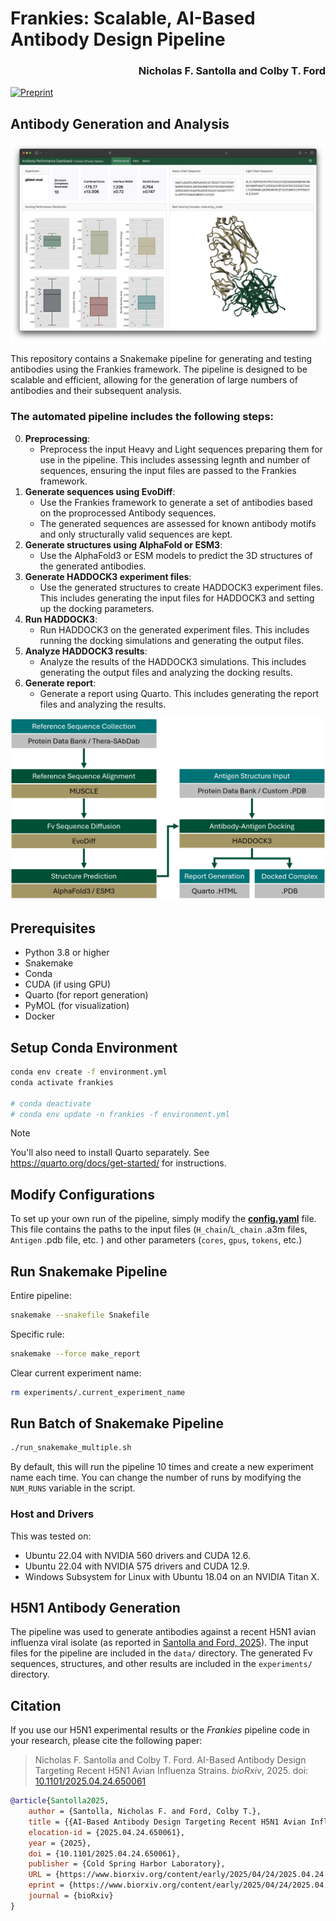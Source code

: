 # Frankies: Scalable, AI-Based  Antibody Design Pipeline

<h3 align="right">Nicholas F. Santolla and Colby T. Ford</h3>

[![Preprint](https://img.shields.io/badge/bioRxiv-10.1101/2025.04.24.650061-bb2635?style=for-the-badge&logo=read.cv)](https://www.biorxiv.org/content/10.1101/2025.04.24.650061)


## Antibody Generation and Analysis

![](figures/dashboard_gilded-stud.png)

This repository contains a Snakemake pipeline for generating and testing antibodies using the Frankies framework. The pipeline is designed to be scalable and efficient, allowing for the generation of large numbers of antibodies and their subsequent analysis.

### The automated pipeline includes the following steps:

0. **Preprocessing**: 
    - Preprocess the input Heavy and Light sequences preparing them for use in the pipeline. This includes assessing legnth and number of sequences, ensuring the input files are passed to the Frankies framework.
1. **Generate sequences using EvoDiff**: 
    - Use the Frankies framework to generate a set of antibodies based on the proprocessed Antibody sequences.
    - The generated sequences are assessed for known antibody motifs and only structurally valid sequences are kept.
2. **Generate structures using AlphaFold or ESM3**: 
    - Use the AlphaFold3 or ESM models to predict the 3D structures of the generated antibodies.
3. **Generate HADDOCK3 experiment files**:
    - Use the generated structures to create HADDOCK3 experiment files. This includes generating the input files for HADDOCK3 and setting up the docking parameters.
4. **Run HADDOCK3**:
    - Run HADDOCK3 on the generated experiment files. This includes running the docking simulations and generating the output files.
5. **Analyze HADDOCK3 results**:
    - Analyze the results of the HADDOCK3 simulations. This includes generating the output files and analyzing the docking results.
6. **Generate report**:
    - Generate a report using Quarto. This includes generating the report files and analyzing the results.


![](paper/workflow.png)

## Prerequisites
- Python 3.8 or higher
- Snakemake
- Conda
- CUDA (if using GPU)
- Quarto (for report generation)
- PyMOL (for visualization)
- Docker

## Setup Conda Environment
```bash
conda env create -f environment.yml
conda activate frankies

# conda deactivate
# conda env update -n frankies -f environment.yml
```

> [!NOTE]  
> You'll also need to install Quarto separately. See https://quarto.org/docs/get-started/ for instructions.


## Modify Configurations

To set up your own run of the pipeline, simply modify the [**config.yaml**](config.yaml) file. This file contains the paths to the input files (`H_chain`/`L_chain` .a3m files, `Antigen` .pdb file, etc. ) and other parameters (`cores`, `gpus`, `tokens`, etc.)

## Run Snakemake Pipeline

Entire pipeline:
```bash
snakemake --snakefile Snakefile
```

Specific rule:
```bash
snakemake --force make_report
```

Clear current experiment name:
```bash
rm experiments/.current_experiment_name
```

## Run Batch of Snakemake Pipeline

```bash
./run_snakemake_multiple.sh
```
By default, this will run the pipeline 10 times and create a new experiment name each time. You can change the number of runs by modifying the `NUM_RUNS` variable in the script.

### Host and Drivers
This was tested on:
 - Ubuntu 22.04 with NVIDIA 560 drivers and CUDA 12.6.
 - Ubuntu 22.04 with NVIDIA 575 drivers and CUDA 12.9.
 - Windows Subsystem for Linux with Ubuntu 18.04 on an NVIDIA Titan X.


## H5N1 Antibody Generation
The pipeline was used to generate antibodies against a recent H5N1 avian influenza viral isolate (as reported in [Santolla and Ford, 2025](https://www.biorxiv.org/content/10.1101/2025.04.24.650061v1)). The input files for the pipeline are included in the `data/` directory. The generated Fv sequences, structures, and other results are included in the `experiments/` directory. 

## Citation
If you use our H5N1 experimental results or the _Frankies_ pipeline code in your research, please cite the following paper:

> Nicholas F. Santolla and Colby T. Ford. AI-Based Antibody Design Targeting Recent H5N1 Avian Influenza Strains. 
_bioRxiv_, 2025. doi: [10.1101/2025.04.24.650061](https://doi.org/10.1101/2025.04.24.650061)


```bibtex
@article{Santolla2025,
	author = {Santolla, Nicholas F. and Ford, Colby T.},
	title = {{AI-Based Antibody Design Targeting Recent H5N1 Avian Influenza Strains}},
	elocation-id = {2025.04.24.650061},
	year = {2025},
	doi = {10.1101/2025.04.24.650061},
	publisher = {Cold Spring Harbor Laboratory},
	URL = {https://www.biorxiv.org/content/early/2025/04/24/2025.04.24.650061},
	eprint = {https://www.biorxiv.org/content/early/2025/04/24/2025.04.24.650061.full.pdf},
	journal = {bioRxiv}
}
```